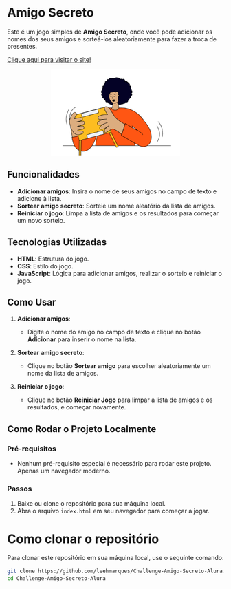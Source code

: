 # Amigo Secreto

Este é um jogo simples de **Amigo Secreto**, onde você pode adicionar os nomes dos seus amigos e sorteá-los aleatoriamente para fazer a troca de presentes.

<a href="https://leehmarques.github.io/Challenge-Amigo-Secreto-Alura/" target="_blank">Clique aqui para visitar o site!</a>

<p align="center" size="120px">
<img loading="lazy" src="assets/amigo-secreto.png" width="300" height="200"/>
</p>

## Funcionalidades

- **Adicionar amigos**: Insira o nome de seus amigos no campo de texto e adicione à lista.
- **Sortear amigo secreto**: Sorteie um nome aleatório da lista de amigos.
- **Reiniciar o jogo**: Limpa a lista de amigos e os resultados para começar um novo sorteio.

## Tecnologias Utilizadas

- **HTML**: Estrutura do jogo.
- **CSS**: Estilo do jogo.
- **JavaScript**: Lógica para adicionar amigos, realizar o sorteio e reiniciar o jogo.

## Como Usar

1. **Adicionar amigos**:
   - Digite o nome do amigo no campo de texto e clique no botão **Adicionar** para inserir o nome na lista.
   
2. **Sortear amigo secreto**:
   - Clique no botão **Sortear amigo** para escolher aleatoriamente um nome da lista de amigos.
   
3. **Reiniciar o jogo**:
   - Clique no botão **Reiniciar Jogo** para limpar a lista de amigos e os resultados, e começar novamente.

## Como Rodar o Projeto Localmente

### Pré-requisitos

- Nenhum pré-requisito especial é necessário para rodar este projeto. Apenas um navegador moderno.

### Passos

1. Baixe ou clone o repositório para sua máquina local.
2. Abra o arquivo `index.html` em seu navegador para começar a jogar.

# Como clonar o repositório

Para clonar este repositório em sua máquina local, use o seguinte comando:

```bash
git clone https://github.com/leehmarques/Challenge-Amigo-Secreto-Alura.git
cd Challenge-Amigo-Secreto-Alura

